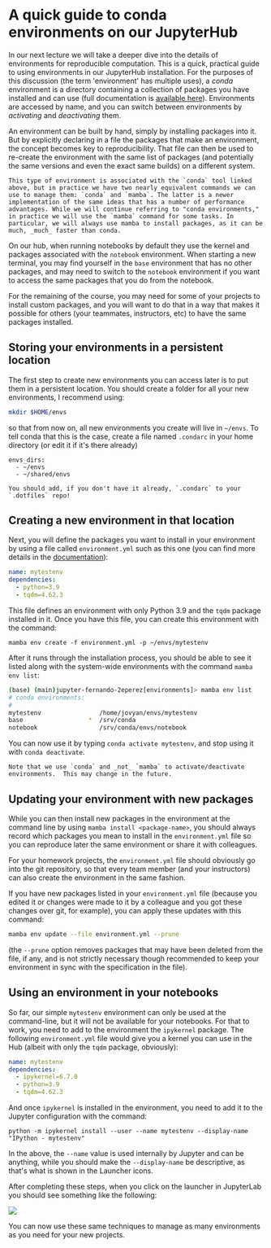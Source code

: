 # A quick guide to conda environments on our JupyterHub

In our next lecture we will take a deeper dive into the details of environments for reproducible computation. This is a quick, practical guide to using environments in our JupyterHub installation. For the purposes of this discussion (the term 'environment' has multiple uses), a _conda_ environment is a directory containing a collection of packages you have installed and can use (full documentation is [available here](https://docs.conda.io/projects/conda/en/latest/user-guide/concepts/environments.html)). Environments are accessed by name, and you can switch between environments by _activating_ and _deactivating_ them.

An environment can be built by hand, simply by installing packages into it. But by explicitly declaring in a file the packages that make an environment, the concept becomes key to reproducibility.  That file can then be used to re-create the environment with the same list of packages (and potentially the same versions and even the exact same builds) on a different system.

```{note}
This type of environment is associated with the `conda` tool linked above, but in practice we have two nearly equivalent commands we can use to manage them: `conda` and `mamba`. The latter is a newer implementation of the same ideas that has a number of performance advantages. While we will continue referring to "conda environments," in practice we will use the `mamba` command for some tasks. In particular, we will always use mamba to install packages, as it can be much, _much_ faster than conda. 
```

On our hub, when running notebooks by default they use the kernel and packages associated with the `notebook` environment. When starting a new terminal, you may find yourself in the `base` environment that has no other packages, and may need to switch to the `notebook` environment if you want to access the same packages that you do from the notebook.

For the remaining of the course, you may need for some of your projects to install custom packages, and you will want to do that in a way that makes it possible for others (your teammates, instructors, etc) to have the same packages installed.

## Storing your environments in a persistent location

The first step to create new environments you can access later is to put them in a persistent location. You should create a folder for all your new environments, I recommend using:

```bash
mkdir $HOME/envs
```

so that from now on, all new environments you create will live in `~/envs`. To tell conda that this is the case, create a file named `.condarc` in your home directory (or edit it if it's there already)

```
envs_dirs:
  - ~/envs
  - ~/shared/envs 
```

```{tip}
You should add, if you don't have it already, `.condarc` to your `.dotfiles` repo!
```

## Creating a new environment in that location

Next, you will define the packages you want to install in your environment by using a file called `environment.yml` such as this one (you can find more details in the [documentation](https://docs.conda.io/projects/conda/en/latest/user-guide/tasks/manage-environments.html#create-env-file-manually)):

```yaml
name: mytestenv
dependencies:
  - python=3.9
  - tqdm=4.62.3
```

This file defines an environment with only Python 3.9 and the `tqdm` package installed in it. Once you have this file, you can create this environment with the command:

```
mamba env create -f environment.yml -p ~/envs/mytestenv
```

After it runs through the installation process, you should be able to see it listed along with the system-wide environments with the command `mamba env list`:

```bash
(base) (main)jupyter-fernando-2eperez[environments]> mamba env list
# conda environments:
#
mytestenv                /home/jovyan/envs/mytestenv
base                  *  /srv/conda
notebook                 /srv/conda/envs/notebook
```

You can now use it by typing  `conda activate mytestenv`, and stop using it with `conda deactivate`.

```{note}
Note that we use `conda` and _not_ `mamba` to activate/deactivate environments.  This may change in the future.
```

## Updating your environment with new packages

While you can then install new packages in the environment at the command line by using `mamba install <package-name>`, you should always record which packages you mean to install in the `environment.yml` file so you can reproduce later the same environment or share it with colleagues.

For your homework projects, the `environment.yml` file should obviously go into the git repository, so that every team member (and your instructors) can also create the environment in the same fashion.

If you have new packages listed in your `environment.yml` file (because you edited it or changes were made to it by a colleague and you got these changes over git, for example), you can apply these updates with this command:

```bash
mamba env update --file environment.yml --prune
```

(the `--prune` option removes packages that may have been deleted from the file, if any, and is not strictly necessary though recommended to keep your environment in sync with the specification in the file).

## Using an environment in your notebooks

So far, our simple `mytestenv` environment can only be used at the command-line, but it will not be available for your notebooks. For that to work, you need to add to the environment the `ipykernel` package. The following `environment.yml` file would give you a kernel you can use in the Hub (albeit with only the `tqdm` package, obviously):

```yaml
name: mytestenv
dependencies:
  - ipykernel=6.7.0
  - python=3.9
  - tqdm=4.62.3
```

And once `ipykernel` is installed in the environment, you need to add it to the Jupyter configuration with the command:

```
python -m ipykernel install --user --name mytestenv --display-name "IPython - mytestenv"
```

In the above, the `--name` value is used internally by Jupyter and can be anything, while you should make the `--display-name` be descriptive, as that's what is shown in the Launcher icons.

After completing these steps, when you click on the launcher in JupyterLab you should see something like the following:

![](launcher-kernels.png)

You can now use these same techniques to manage as many environments as you need for your new projects.

